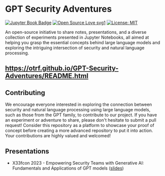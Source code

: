 # GPT Security Adventures

[![Jupyter Book Badge](https://jupyterbook.org/badge.svg)](https://cyb3rward0g.github.io/GPT-Security-Adventures/README.html)
[![Open Source Love svg1](https://badges.frapsoft.com/os/v3/open-source.svg?v=103)](https://github.com/ellerbrock/open-source-badges/)
[![License: MIT](https://img.shields.io/badge/License-MIT-yellow.svg)](https://github.com/Cyb3rWard0g/GPT-Security-Adventures/blob/main/LICENSE)

An open-source initiative to share notes, presentations, and a diverse collection of experiments presented in Jupyter Notebooks, all aimed at helping you grasp the essential concepts behind large language models and exploring the intriguing intersection of security and natural language processing.

## https://otrf.github.io/GPT-Security-Adventures/README.html

## Contributing

We encourage everyone interested in exploring the connection between security and natural language processing using large language models, such as those from the GPT family, to contribute to our project. If you have an experiment or adventure to share, please don't hesitate to submit a pull request! Consider this repository as a platform to showcase your proof of concept before creating a more advanced repository to put it into action. Your contributions are highly valued and welcomed!

## Presentations

* X33fcon 2023 - Empowering Security Teams with Generative AI: Fundamentals and Applications of GPT models ([slides](https://1drv.ms/b/s!Al3n8YlNIUPUhk0s7GVXOnA53ggE?e=N7jhVP))